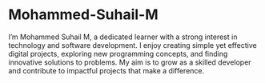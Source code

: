 # Mohammed-Suhail-M
I’m Mohammed Suhail M, a dedicated learner with a strong interest in technology and software development. I enjoy creating simple yet effective digital projects, exploring new programming concepts, and finding innovative solutions to problems. My aim is to grow as a skilled developer and contribute to impactful projects that make a difference.
